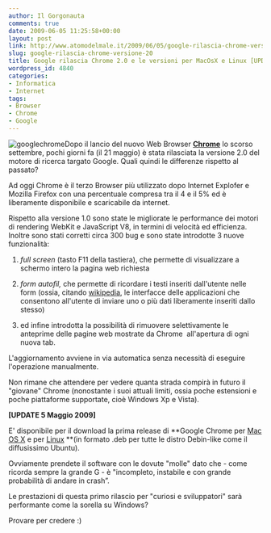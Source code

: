 ```yaml
---
author: Il Gorgonauta
comments: true
date: 2009-06-05 11:25:58+00:00
layout: post
link: http://www.atomodelmale.it/2009/06/05/google-rilascia-chrome-versione-20/
slug: google-rilascia-chrome-versione-20
title: Google rilascia Chrome 2.0 e le versioni per MacOsX e Linux [UPDATE]
wordpress_id: 4840
categories:
- Informatica
- Internet
tags:
- Browser
- Chrome
- Google
---
```


![googlechrome](http://www.atomodelmale.it/wp-content/uploads/2008/10/googlechrome.png)Dopo il lancio del nuovo Web Browser [**Chrome**](http://www.atomodelmale.it/2008/09/03/bigg-la-rete-e-il-cromo/) lo scorso settembre, pochi giorni fa (il 21 maggio) è stata rilasciata la versione 2.0 del motore di ricerca targato Google. Quali quindi le differenze rispetto al passato?

Ad oggi Chrome è il terzo Browser più utilizzato dopo Internet Explofer e Mozilla Firefox con una percentuale compresa tra il 4 e il 5% ed è liberamente disponibile e scaricabile da internet.

Rispetto alla versione 1.0 sono state le migliorate le performance dei motori di rendering WebKit e JavaScript V8, in termini di velocità ed efficienza. Inoltre sono stati corretti circa 300 bug e sono state introdotte 3 nuove funzionalità:



	
  1. _full screen_ (tasto F11 della tastiera), che permette di visualizzare a schermo intero la pagina web richiesta

	
  2. _form autofil,_ che permette di ricordare i testi inseriti dall'utente nelle form (ossia, citando [wikipedia](http://it.wikipedia.org/wiki/Form), le interfacce delle applicazioni che consentono all'utente di inviare uno o più dati liberamente inseriti dallo stesso)

	
  3. ed infine introdotta la possibilità di rimuovere selettivamente le anteprime delle pagine web mostrate da Chrome  all'apertura di ogni nuova tab.


<!-- more -->



L'aggiornamento avviene in via automatica senza necessità di eseguire l'operazione manualmente.

Non rimane che attendere per vedere quanta strada compirà in futuro il "giovane" Chrome (nonostante i suoi attuali limiti, ossia poche estensioni e poche piattaforme supportate, cioè Windows Xp e Vista).

**[UPDATE 5 Maggio 2009]**

E' disponibile per il download la prima release di **Google Chrome per [Mac OS X](http://www.google.com/chrome/intl/en/eula_dev.html?dl=mac) e per [Linux](http://dev.chromium.org/getting-involved/dev-channel) **(in formato .deb per tutte le distro Debin-like come il diffusissimo Ubuntu).

Ovviamente prendete il software con le dovute "molle" dato che - come ricorda sempre la grande G - è "incompleto, instabile e con grande probabilità di andare in crash”.

Le prestazioni di questa primo rilascio per "curiosi e sviluppatori" sarà performante come la sorella su Windows?

Provare per credere :)
